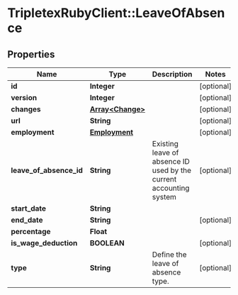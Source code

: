 # TripletexRubyClient::LeaveOfAbsence

## Properties
Name | Type | Description | Notes
------------ | ------------- | ------------- | -------------
**id** | **Integer** |  | [optional] 
**version** | **Integer** |  | [optional] 
**changes** | [**Array&lt;Change&gt;**](Change.md) |  | [optional] 
**url** | **String** |  | [optional] 
**employment** | [**Employment**](Employment.md) |  | [optional] 
**leave_of_absence_id** | **String** | Existing leave of absence ID used by the current accounting system | [optional] 
**start_date** | **String** |  | 
**end_date** | **String** |  | [optional] 
**percentage** | **Float** |  | 
**is_wage_deduction** | **BOOLEAN** |  | [optional] 
**type** | **String** | Define the leave of absence type. | [optional] 


